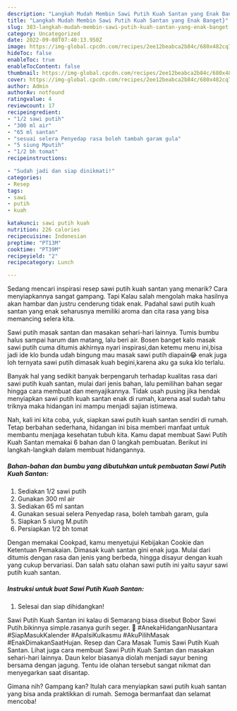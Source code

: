 ```yaml
---
description: "Langkah Mudah Membin Sawi Putih Kuah Santan yang Enak Banget}"
title: "Langkah Mudah Membin Sawi Putih Kuah Santan yang Enak Banget}"
slug: 383-langkah-mudah-membin-sawi-putih-kuah-santan-yang-enak-banget
category: Uncategorized
date: 2022-09-08T07:40:13.950Z
image: https://img-global.cpcdn.com/recipes/2ee12beabca2b84c/680x482cq70/sawi-putih-kuah-santan-foto-resep-utama.jpg
hideToc: false
enableToc: true
enableTocContent: false
thumbnail: https://img-global.cpcdn.com/recipes/2ee12beabca2b84c/680x482cq70/sawi-putih-kuah-santan-foto-resep-utama.jpg
cover: https://img-global.cpcdn.com/recipes/2ee12beabca2b84c/680x482cq70/sawi-putih-kuah-santan-foto-resep-utama.jpg
author: Admin
authorAv: notfound
ratingvalue: 4
reviewcount: 17
recipeingredient:
- "1/2 sawi putih"
- "300 ml air"
- "65 ml santan"
- "sesuai selera Penyedap rasa boleh tambah garam gula"
- "5 siung Mputih"
- "1/2 bh tomat"
recipeinstructions:

- "Sudah jadi dan siap dinikmati!"
categories:
- Resep
tags:
- sawi
- putih
- kuah

katakunci: sawi putih kuah 
nutrition: 226 calories
recipecuisine: Indonesian
preptime: "PT13M"
cooktime: "PT39M"
recipeyield: "2"
recipecategory: Lunch

---
```



Sedang mencari inspirasi resep sawi putih kuah santan yang menarik? Cara menyiapkannya sangat gampang. Tapi Kalau salah mengolah maka hasilnya akan hambar dan justru cenderung tidak enak. Padahal sawi putih kuah santan yang enak seharusnya memiliki aroma dan cita rasa yang bisa memancing selera kita.


Sawi putih masak santan dan masakan sehari-hari lainnya. Tumis bumbu halus sampai harum dan matang, lalu beri air. Bosen banget kalo masak sawi putih cuma ditumis akhirnya nyari inspirasi,dan ketemu menu ini,bisa jadi ide klo bunda udah bingung mau masak sawi putih diapain😂 enak juga loh ternyata sawi putih dimasak kuah begini,karena aku ga suka klo terlalu.

Banyak hal yang sedikit banyak berpengaruh terhadap kualitas rasa dari sawi putih kuah santan, mulai dari jenis bahan, lalu pemilihan bahan segar hingga cara membuat dan menyajikannya. Tidak usah pusing jika hendak menyiapkan sawi putih kuah santan enak di rumah, karena asal sudah tahu triknya maka hidangan ini mampu menjadi sajian istimewa.


Nah, kali ini kita coba, yuk, siapkan sawi putih kuah santan sendiri di rumah. Tetap berbahan sederhana, hidangan ini bisa memberi manfaat untuk membantu menjaga kesehatan tubuh kita. Kamu dapat membuat Sawi Putih Kuah Santan memakai 6 bahan dan 0 langkah pembuatan. Berikut ini langkah-langkah dalam membuat hidangannya.

<!--inarticleads1-->

##### Bahan-bahan dan bumbu yang dibutuhkan untuk pembuatan Sawi Putih Kuah Santan:

1. Sediakan 1/2 sawi putih
1. Gunakan 300 ml air
1. Sediakan 65 ml santan
1. Gunakan sesuai selera Penyedap rasa, boleh tambah garam, gula
1. Siapkan 5 siung M.putih
1. Persiapkan 1/2 bh tomat


Dengan memakai Cookpad, kamu menyetujui Kebijakan Cookie dan Ketentuan Pemakaian. Dimasak kuah santan gini enak juga. Mulai dari ditumis dengan rasa dan jenis yang berbeda, hingga disayur dengan kuah yang cukup bervariasi. Dan salah satu olahan sawi putih ini yaitu sayur sawi putih kuah santan. 

<!--inarticleads2-->

##### Instruksi untuk buat Sawi Putih Kuah Santan:


1. Selesai dan siap dihidangkan!

Sawi Putih Kuah Santan ini kalau di Semarang biasa disebut Bobor Sawi Putih.bikinnya simple.rasanya gurih seger. 🍲 #AnekaHidanganNusantara #SiapMasukKalender #ApaIsiKulkasmu #AkuPilihMasak #EnakDimakanSaatHujan. Resep dan Cara Masak Tumis Sawi Putih Kuah Santan. Lihat juga cara membuat Sawi Putih Kuah Santan dan masakan sehari-hari lainnya. Daun kelor biasanya diolah menjadi sayur bening bersama dengan jagung. Tentu ide olahan tersebut sangat nikmat dan menyegarkan saat disantap. 

Gimana nih? Gampang kan? Itulah cara menyiapkan sawi putih kuah santan yang bisa anda praktikkan di rumah. Semoga bermanfaat dan selamat mencoba!
